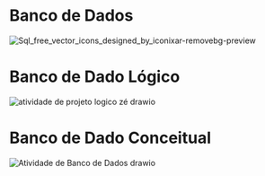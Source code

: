 # Banco de Dados 
![Sql_free_vector_icons_designed_by_iconixar-removebg-preview](https://github.com/user-attachments/assets/4068b37d-51b3-4d09-b446-ca0d772bbaf0)

# Banco de Dado Lógico
![atividade de projeto logico zé drawio](https://github.com/ryanjuni/Banco-de-dado/assets/102491606/8d72a4e6-69a2-476a-9c0c-d5b4305c2709)


# Banco de Dado Conceitual
![Atividade de Banco de Dados drawio](https://github.com/ryanjuni/Banco-de-dado/assets/102491606/79dd0f88-1ca6-44f4-ab29-e4f12afc3998)
